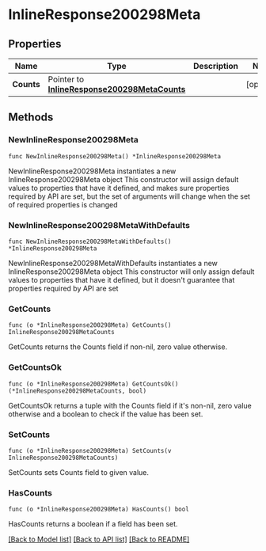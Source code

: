 # InlineResponse200298Meta

## Properties

Name | Type | Description | Notes
------------ | ------------- | ------------- | -------------
**Counts** | Pointer to [**InlineResponse200298MetaCounts**](InlineResponse200298MetaCounts.md) |  | [optional] 

## Methods

### NewInlineResponse200298Meta

`func NewInlineResponse200298Meta() *InlineResponse200298Meta`

NewInlineResponse200298Meta instantiates a new InlineResponse200298Meta object
This constructor will assign default values to properties that have it defined,
and makes sure properties required by API are set, but the set of arguments
will change when the set of required properties is changed

### NewInlineResponse200298MetaWithDefaults

`func NewInlineResponse200298MetaWithDefaults() *InlineResponse200298Meta`

NewInlineResponse200298MetaWithDefaults instantiates a new InlineResponse200298Meta object
This constructor will only assign default values to properties that have it defined,
but it doesn't guarantee that properties required by API are set

### GetCounts

`func (o *InlineResponse200298Meta) GetCounts() InlineResponse200298MetaCounts`

GetCounts returns the Counts field if non-nil, zero value otherwise.

### GetCountsOk

`func (o *InlineResponse200298Meta) GetCountsOk() (*InlineResponse200298MetaCounts, bool)`

GetCountsOk returns a tuple with the Counts field if it's non-nil, zero value otherwise
and a boolean to check if the value has been set.

### SetCounts

`func (o *InlineResponse200298Meta) SetCounts(v InlineResponse200298MetaCounts)`

SetCounts sets Counts field to given value.

### HasCounts

`func (o *InlineResponse200298Meta) HasCounts() bool`

HasCounts returns a boolean if a field has been set.


[[Back to Model list]](../README.md#documentation-for-models) [[Back to API list]](../README.md#documentation-for-api-endpoints) [[Back to README]](../README.md)


